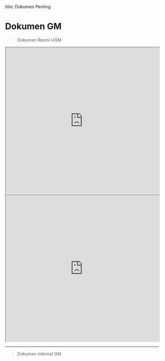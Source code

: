 <frontmatter>
  title: Dokumen Penting
</frontmatter>

<br>

# Dokumen GM

> Dokumen Resmi UGM

<panel header="Jadwal KKN-PPM UGM Tahun 2025" minimized >
<iframe src="https://drive.google.com/file/d/1c5AHGdtLzRbv37MbtDz0mJ-nNb-Sc_Rq/preview" width="100%" height="480" allow="autoplay"></iframe>
</panel>
<br>
<panel header="TEST" minimized >
<iframe src="https://drive.google.com/file/d/1mbUnCQoO_NyyBj4UVooIuulElC4Az9we/preview" width="100%" height="480" allow="autoplay"></iframe>
</panel>

---

> Dokumen Internal GM
